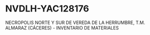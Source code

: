 # NVDLH-YAC128176
NECROPOLIS NORTE Y SUR DE VEREDA DE LA HERRUMBRE, T.M. ALMARAZ (CÁCERES) - INVENTARIO DE MATERIALES
